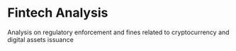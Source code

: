 # Fintech Analysis
 Analysis on regulatory enforcement and fines related to cryptocurrency and digital assets issuance

